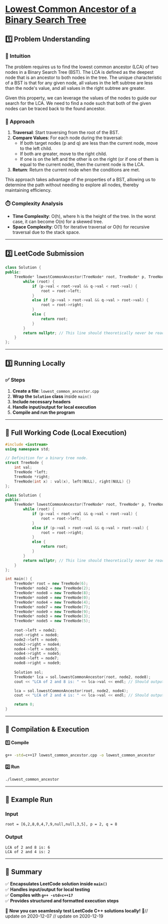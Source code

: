 # **[Lowest Common Ancestor of a Binary Search Tree](https://leetcode.com/problems/lowest-common-ancestor-of-a-binary-search-tree/description/)**  

## **1️⃣ Problem Understanding**  
### **📌 Intuition**  
The problem requires us to find the lowest common ancestor (LCA) of two nodes in a Binary Search Tree (BST). The LCA is defined as the deepest node that is an ancestor to both nodes in the tree. The unique characteristic of a BST is that for any given node, all values in the left subtree are less than the node's value, and all values in the right subtree are greater.

Given this property, we can leverage the values of the nodes to guide our search for the LCA. We need to find a node such that both of the given nodes can be traced back to the found ancestor. 

### **🚀 Approach**  
1. **Traversal**: Start traversing from the root of the BST.
2. **Compare Values**: For each node during the traversal:
   - If both target nodes (p and q) are less than the current node, move to the left child.
   - If both are greater, move to the right child.
   - If one is on the left and the other is on the right (or if one of them is equal to the current node), then the current node is the LCA.
3. **Return**: Return the current node when the conditions are met.

This approach takes advantage of the properties of a BST, allowing us to determine the path without needing to explore all nodes, thereby maintaining efficiency.

### **⏱️ Complexity Analysis**  
- **Time Complexity**: O(h), where h is the height of the tree. In the worst case, it can become O(n) for a skewed tree.
- **Space Complexity**: O(1) for iterative traversal or O(h) for recursive traversal due to the stack space.

---  

## **2️⃣ LeetCode Submission**  
```cpp
class Solution {
public:
    TreeNode* lowestCommonAncestor(TreeNode* root, TreeNode* p, TreeNode* q) {
        while (root) {
            if (p->val < root->val && q->val < root->val) {
                root = root->left;
            } 
            else if (p->val > root->val && q->val > root->val) {
                root = root->right;
            } 
            else {
                return root;
            }
        }
        return nullptr; // This line should theoretically never be reached if p and q are in the tree.
    }
};
```  

---  

## **3️⃣ Running Locally**  
### **✅ Steps**  
1. **Create a file**: `lowest_common_ancestor.cpp`  
2. **Wrap the `Solution` class** inside `main()`  
3. **Include necessary headers**  
4. **Handle input/output for local execution**  
5. **Compile and run the program**  

---  

## **📝 Full Working Code (Local Execution)**  
```cpp
#include <iostream>
using namespace std;

// Definition for a binary tree node.
struct TreeNode {
    int val;
    TreeNode *left;
    TreeNode *right;
    TreeNode(int x) : val(x), left(NULL), right(NULL) {}
};

class Solution {
public:
    TreeNode* lowestCommonAncestor(TreeNode* root, TreeNode* p, TreeNode* q) {
        while (root) {
            if (p->val < root->val && q->val < root->val) {
                root = root->left;
            } 
            else if (p->val > root->val && q->val > root->val) {
                root = root->right;
            } 
            else {
                return root;
            }
        }
        return nullptr; // This line should theoretically never be reached if p and q are in the tree.
    }
};

int main() {
    TreeNode* root = new TreeNode(6);
    TreeNode* node2 = new TreeNode(2);
    TreeNode* node8 = new TreeNode(8);
    TreeNode* node0 = new TreeNode(0);
    TreeNode* node4 = new TreeNode(4);
    TreeNode* node7 = new TreeNode(7);
    TreeNode* node9 = new TreeNode(9);
    TreeNode* node3 = new TreeNode(3);
    TreeNode* node5 = new TreeNode(5);
    
    root->left = node2;
    root->right = node8;
    node2->left = node0;
    node2->right = node4;
    node4->left = node3;
    node4->right = node5;
    node8->left = node7;
    node8->right = node9;
    
    Solution sol;
    TreeNode* lca = sol.lowestCommonAncestor(root, node2, node8);
    cout << "LCA of 2 and 8 is: " << lca->val << endl; // Should output 6

    lca = sol.lowestCommonAncestor(root, node2, node4);
    cout << "LCA of 2 and 4 is: " << lca->val << endl; // Should output 2

    return 0;
}
```  

---  

## **🔧 Compilation & Execution**  
#### **1️⃣ Compile**  
```bash
g++ -std=c++17 lowest_common_ancestor.cpp -o lowest_common_ancestor
```  

#### **2️⃣ Run**  
```bash
./lowest_common_ancestor
```  

---  

## **🎯 Example Run**  
### **Input**  
```
root = [6,2,8,0,4,7,9,null,null,3,5], p = 2, q = 8
```  
### **Output**  
```
LCA of 2 and 8 is: 6
LCA of 2 and 4 is: 2
```  

---  

## **📌 Summary**  
✅ **Encapsulates LeetCode solution inside `main()`**  
✅ **Handles input/output for local testing**  
✅ **Compiles with `g++ -std=c++17`**  
✅ **Provides structured and formatted execution steps**  

🚀 **Now you can seamlessly test LeetCode C++ solutions locally!** 🚀// update on 2020-12-07
// update on 2020-12-19
